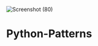 ![Screenshot (80)](https://github.com/user-attachments/assets/3d29050c-262f-462a-ae6f-c45d2c8fe0a5)
# Python-Patterns
